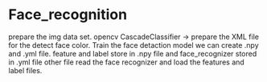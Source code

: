 # Face_recognition

prepare the img data set.
opencv CascadeClassifier ->  prepare the XML file for the  detect face color.
Train the face detaction model we can create .npy and .yml file.
feature and label store in .npy file and face_recognizer stored in .yml file
other file read the face recognizer and load the features and label files.
